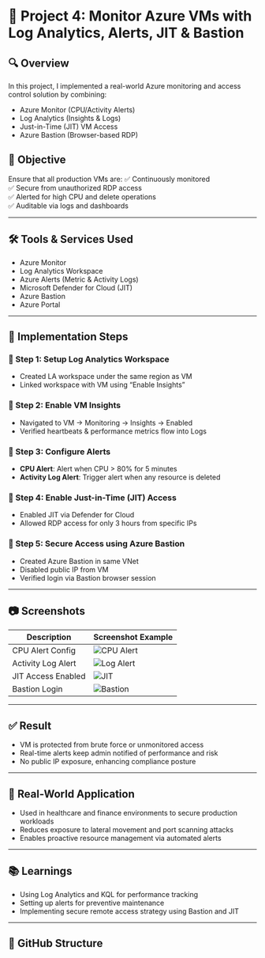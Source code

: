 # 🚀 Project 4: Monitor Azure VMs with Log Analytics, Alerts, JIT & Bastion

## 🔍 Overview
In this project, I implemented a real-world Azure monitoring and access control solution by combining:
- Azure Monitor (CPU/Activity Alerts)
- Log Analytics (Insights & Logs)
- Just-in-Time (JIT) VM Access
- Azure Bastion (Browser-based RDP)

## 🎯 Objective
Ensure that all production VMs are:
✅ Continuously monitored  
✅ Secure from unauthorized RDP access  
✅ Alerted for high CPU and delete operations  
✅ Auditable via logs and dashboards

---

## 🛠️ Tools & Services Used
- Azure Monitor
- Log Analytics Workspace
- Azure Alerts (Metric & Activity Logs)
- Microsoft Defender for Cloud (JIT)
- Azure Bastion
- Azure Portal

---

## 🧪 Implementation Steps

### 🔹 Step 1: Setup Log Analytics Workspace
- Created LA workspace under the same region as VM
- Linked workspace with VM using “Enable Insights”

### 🔹 Step 2: Enable VM Insights
- Navigated to VM → Monitoring → Insights → Enabled
- Verified heartbeats & performance metrics flow into Logs

### 🔹 Step 3: Configure Alerts
- **CPU Alert**: Alert when CPU > 80% for 5 minutes
- **Activity Log Alert**: Trigger alert when any resource is deleted

### 🔹 Step 4: Enable Just-in-Time (JIT) Access
- Enabled JIT via Defender for Cloud
- Allowed RDP access for only 3 hours from specific IPs

### 🔹 Step 5: Secure Access using Azure Bastion
- Created Azure Bastion in same VNet
- Disabled public IP from VM
- Verified login via Bastion browser session

---

## 📷 Screenshots

| Description         | Screenshot Example             |
|---------------------|--------------------------------|
| CPU Alert Config    | ![CPU Alert](./cpu-alert.png)  |
| Activity Log Alert  | ![Log Alert](./log-alert.png)  |
| JIT Access Enabled  | ![JIT](./jit-access.png)       |
| Bastion Login       | ![Bastion](./bastion.png)      |

---

## ✅ Result
- VM is protected from brute force or unmonitored access
- Real-time alerts keep admin notified of performance and risk
- No public IP exposure, enhancing compliance posture

---

## 💼 Real-World Application
- Used in healthcare and finance environments to secure production workloads
- Reduces exposure to lateral movement and port scanning attacks
- Enables proactive resource management via automated alerts

---

## 📚 Learnings
- Using Log Analytics and KQL for performance tracking
- Setting up alerts for preventive maintenance
- Implementing secure remote access strategy using Bastion and JIT

---

## 📁 GitHub Structure


